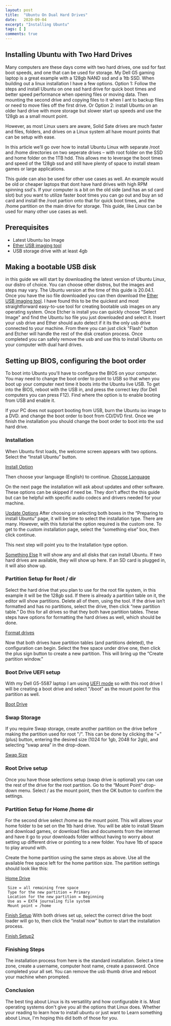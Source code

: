 ```yaml
---
layout: post
title:  "Ubuntu On Dual Hard Drives"
date:   2020-09-04
excerpt: "Installing Ubuntu"
tags: [ ]
comments: true
---
```


## Installing Ubuntu with Two Hard Drives

Many computers are these days come with two hard drives, one ssd for fast boot speeds, and one that can be used for storage. My Dell G5 gaming laptop is a great example with a 128gb NAND ssd and a 1tb SSD.
When building out a linux installation I have a few options. Option 1: Follow the steps and install Ubuntu on one ssd hard drive for quick boot times and better speed performance when opening files or moving data. Then mounting the second drive and copying files to it when I ant to backup files or need to move files off the first drive. Or Option 2: install Ubuntu on an older hard drive with more storage but slower start up speeds and use the 128gb as a small mount point.

However, as most Linux users are aware, Solid Sate drives are much faster and files, folders, and drives on a Linux system all have mount points that can be setup with ease.

In this article we’ll go over how to install Ubuntu Linux with separate /root and /home directories on two seperate drives – with root folder on the SSD and home folder on the 1TB hdd. This allows me to leverage the boot times and speed of the 128gb ssd and still have plenty of space to install steam games or large applications.

This guide can also be used for other use cases as well. An example would be old or cheaper laptops that dont have hard drives with high RPM spinning ssd's. If your computer is a bit on the old side (and has an sd card slot) but you want to utilize faster boot times you can go out and buy an sd card and install the /root partion onto that for quick boot times, and the /home partition on the main drive for storage. This guide, like Linux can be used for many other use cases as well.

## Prerequisites
* Latest Ubuntu Iso Image
* [Ether USB imaging tool](https://www.balena.io/etcher/)
* USB storage drive with at least 4gb

## Making a bootable USB disk

in this guide we will start by downloading the latest version of Ubuntu Linux, our distro of choice. You can choose other distros, but the images and steps may vary. The Ubuntu version at the time of this guide is 20.04.1. Once you have the iso file downloaded you can then download the [Ether USB imaging tool](https://www.balena.io/etcher/). I have found this to be the quickest and most straightforward easy-to-use tool for creating bootable usb images on any operating system. Once Etcher is install you can quickly choose "Select Image" and find the Ubuntu Iso file you just downloaded and select it. Insert your usb drive and Ether should auto detect if it its the only usb drive connected to your machine. From there you can just click "Flash" button and Etcher will handle the rest of the disk creation process. Once completed you can safely remove the usb and use this to install Ubuntu on your computer with dual hard drives.


## Setting up BIOS, configuring the boot order
To boot into Ubuntu you'll have to configure the BIOS on your computer. You may need to change the boot order to point to USB so that when you boot up your computer next time it boots into the Ubuntu live USB. To get into the BIOS, reboot with the USB in, and press the correct key (for Dell computers you can press F12). Find where the option is to enable booting from USB and enable it.

If your PC does not support booting from USB, burn the Ubuntu iso image to a DVD. and change the boot order to boot from CD/DVD first. Once we finish the installation you should change the boot order to boot into the ssd hard drive.

### Installation

When Ubuntu first loads, the welcome screen appears with two options. Select the “Install Ubuntu” button.

[Install Option](/assets/blog/hdd-setup/install-options.png)

Then choose your language (English) to continue.
[Choose Language](/assets/blog/hdd-setup/choose-language.png)


On the next page the installation will ask about updates and other software. These options can be skipped if need be. They don't affect the this guide but can be helpful with specific audio codecs and drivers needed for your machine.

[Update Options](/assets/blog/hdd-setup/update-options.png)
After choosing or selecting both boxes in the “Preparing to install Ubuntu” page, it will be time to select the installation type. There are many. However, with this tutorial the option required is the custom one. To get to the custom installation page, select the “something else” box, then click continue.

This next step will point you to the Installation type option.

[Something Else](/assets/blog/hdd-setup/something-else.png)
 It will show any and all disks that can install Ubuntu. If two hard drives are available, they will show up here. If an SD card is plugged in, it will also show up.


### Partition Setup for Root / dir
Select the hard drive that you plan to use for the root file system, in this example it will be the 128gb ssd. If there is already a partition table on it, the editor will show partitions. Delete all of them, using the tool. If the drive isn’t formatted and has no partitions, select the drive, then click “new partition table.” Do this for all drives so that they both have partition tables. These steps have options for formatting the hard drives as well, which should be done.

[Format drives](/assets/blog/hdd-setup/hard-drive-home.png)

Now that both drives have partition tables (and partitions deleted), the configuration can begin. Select the free space under drive one, then click the plus sign button to create a new partition. This will bring up the “Create partition window.”

### Boot Drive UEFI setup
With my Dell G5-5587 laptop I am using [UEFI mode](https://wiki.ubuntu.com/UEFI/SecureBoot) so with this root drive I will be creating a boot drive and select "/boot" as the mount point for this partition as well.

[Boot Drive](/assets/blog/hdd-setup/boot-partition.png)

### Swap Storage
If you require Swap storage, create another partition on the drive before making the partition used for root "/". This can be done by clicking the “+” (plus) button, entering the desired size (1024 for 1gb, 2048 for 2gb), and selecting “swap area” in the drop-down.

[Swap Size](/assets/blog/hdd-setup/swap-partition.png)

### Root Drive setup
Once you have those selections setup (swap drive is optional) you can use the rest of the drive for the root partition. Go to the “Mount Point” drop-down menu. Select / as the mount point, then the OK button to confirm the settings.


### Partition Setup for Home /home dir
For the second drive select /home as the mount point. This will allows your home folder to be set on the 1tb hard drive. You will be able to install Steam and download games, or download files and documents from the internet and have it go to your downloads folder without having to worry about setting up different drive or pointing to a new folder. You have 1tb of space to play around with.

Create the home partition using the same steps as above. Use all the available free space left for the home partition size. The partition settings should look like this:

[Home Drive](/assets/blog/hdd-setup/home-partition.png)

     Size = all remaining free space
     Type for the new partition = Primary
     Location for the new partition = Beginning
     Use as = EXT4 journaling file system
     Mount point = /home


[Finish Setup](/assets/blog/hdd-setup/finish-setup.png)
With both drives set up, select the correct drive the boot loader will go to, then click the “install now” button to start the installation process.

[Finish Setup2 ](/assets/blog/hdd-setup/finish-setup-2.png)

### Finishing Steps
The installation process from here is the standard installation. Select a time zone, create a username, computer host name, create a password. Once completed your all set. You can remove the usb thumb drive and reboot your machine when prompted.

### Conclusion
The best ting about Linux is its versatility and how configurable it is. Most operating systems don't give you all the options that Linux does. Whether your reading to learn how to install ubuntu or just want to Learn something about Linux, I'm hoping this did both of those for you.
